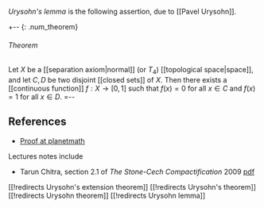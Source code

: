 *Urysohn's lemma* is the following assertion, due to [[Pavel Urysohn]]. 

+-- {: .num_theorem} 
###### Theorem 
Let $X$ be a [[separation axiom|normal]] (or $T_4$) [[topological space|space]], and let $C, D$ be two disjoint [[closed sets]] of $X$. Then there exists a [[continuous function]] $f: X \to [0, 1]$ such that $f(x) = 0$ for all $x \in C$ and $f(x) = 1$ for all $x \in D$. 
=-- 

## References

* [Proof at planetmath](http://planetmath.org/proofofurysohnslemma)

Lectures notes include 

* Tarun Chitra, section 2.1 of _The Stone-Cech Compactification_ 2009 [pdf](httP://www.math.cornell.edu/~riley/Teaching/Topology2009/essays/chitra.pdf)

[[!redirects Urysohn's extension theorem]]
[[!redirects Urysohn's theorem]]
[[!redirects Urysohn theorem]]
[[!redirects Urysohn lemma]]